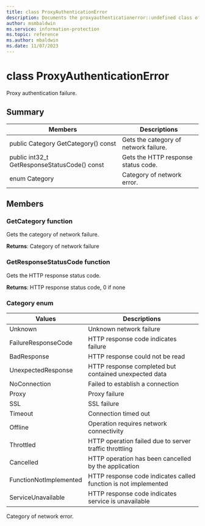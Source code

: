 ```yaml
---
title: class ProxyAuthenticationError 
description: Documents the proxyauthenticationerror::undefined class of the Microsoft Information Protection (MIP) SDK.
author: msmbaldwin
ms.service: information-protection
ms.topic: reference
ms.author: mbaldwin
ms.date: 11/07/2023
---
```


# class ProxyAuthenticationError 

Proxy authentication failure.
  
## Summary
 Members                        | Descriptions                                
--------------------------------|---------------------------------------------
public Category GetCategory() const  |  Gets the category of network failure.
public int32_t GetResponseStatusCode() const  |  Gets the HTTP response status code.
enum Category  |  Category of network error.
  
## Members
  
### GetCategory function
Gets the category of network failure.

  
**Returns**: Category of network failure
  
### GetResponseStatusCode function
Gets the HTTP response status code.

  
**Returns**: HTTP response status code, 0 if none
  
### Category enum
 Values                         | Descriptions                                
--------------------------------|---------------------------------------------
Unknown            | Unknown network failure
FailureResponseCode            | HTTP response code indicates failure
BadResponse            | HTTP response could not be read
UnexpectedResponse            | HTTP response completed but contained unexpected data
NoConnection            | Failed to establish a connection
Proxy            | Proxy failure
SSL            | SSL failure
Timeout            | Connection timed out
Offline            | Operation requires network connectivity
Throttled            | HTTP operation failed due to server traffic throttling
Cancelled            | HTTP operation has been cancelled by the application
FunctionNotImplemented            | HTTP response code indicates called function is not implemented
ServiceUnavailable            | HTTP response code indicates service is unavailable

Category of network error.